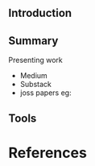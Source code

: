 ## Introduction


## Summary


Presenting work

- Medium
- Substack
- joss papers
eg: 



## Tools




# References

